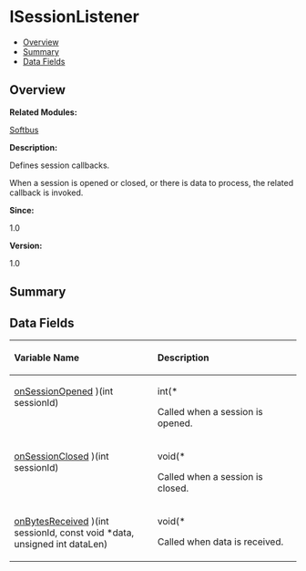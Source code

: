# ISessionListener<a name="EN-US_TOPIC_0000001054598163"></a>

-   [Overview](#section709738140165632)
-   [Summary](#section1732391709165632)
-   [Data Fields](#pub-attribs)

## **Overview**<a name="section709738140165632"></a>

**Related Modules:**

[Softbus](softbus.md)

**Description:**

Defines session callbacks. 

When a session is opened or closed, or there is data to process, the related callback is invoked.

**Since:**

1.0

**Version:**

1.0

## **Summary**<a name="section1732391709165632"></a>

## Data Fields<a name="pub-attribs"></a>

<a name="table1059784604165632"></a>
<table><thead align="left"><tr id="row1468650552165632"><th class="cellrowborder" valign="top" width="50%" id="mcps1.1.3.1.1"><p id="p227338373165632"><a name="p227338373165632"></a><a name="p227338373165632"></a>Variable Name</p>
</th>
<th class="cellrowborder" valign="top" width="50%" id="mcps1.1.3.1.2"><p id="p427132729165632"><a name="p427132729165632"></a><a name="p427132729165632"></a>Description</p>
</th>
</tr>
</thead>
<tbody><tr id="row1675545913165632"><td class="cellrowborder" valign="top" width="50%" headers="mcps1.1.3.1.1 "><p id="p425587134165632"><a name="p425587134165632"></a><a name="p425587134165632"></a><a href="softbus.md#ga2b042b85e03d66f1988c348414b2db6e">onSessionOpened</a> )(int sessionId)</p>
</td>
<td class="cellrowborder" valign="top" width="50%" headers="mcps1.1.3.1.2 "><p id="p1910829570165632"><a name="p1910829570165632"></a><a name="p1910829570165632"></a>int(* </p>
<p id="p1806508095165632"><a name="p1806508095165632"></a><a name="p1806508095165632"></a>Called when a session is opened. </p>
</td>
</tr>
<tr id="row655528052165632"><td class="cellrowborder" valign="top" width="50%" headers="mcps1.1.3.1.1 "><p id="p2005114214165632"><a name="p2005114214165632"></a><a name="p2005114214165632"></a><a href="softbus.md#ga2088a4e0e196030d8e428a828298eba0">onSessionClosed</a> )(int sessionId)</p>
</td>
<td class="cellrowborder" valign="top" width="50%" headers="mcps1.1.3.1.2 "><p id="p2045230822165632"><a name="p2045230822165632"></a><a name="p2045230822165632"></a>void(* </p>
<p id="p296477732165632"><a name="p296477732165632"></a><a name="p296477732165632"></a>Called when a session is closed. </p>
</td>
</tr>
<tr id="row1401111168165632"><td class="cellrowborder" valign="top" width="50%" headers="mcps1.1.3.1.1 "><p id="p2023042477165632"><a name="p2023042477165632"></a><a name="p2023042477165632"></a><a href="softbus.md#ga95243f25fa04ef29f7f8f0b3a440dbd3">onBytesReceived</a> )(int sessionId, const void *data, unsigned int dataLen)</p>
</td>
<td class="cellrowborder" valign="top" width="50%" headers="mcps1.1.3.1.2 "><p id="p2070086445165632"><a name="p2070086445165632"></a><a name="p2070086445165632"></a>void(* </p>
<p id="p1191274566165632"><a name="p1191274566165632"></a><a name="p1191274566165632"></a>Called when data is received. </p>
</td>
</tr>
</tbody>
</table>

